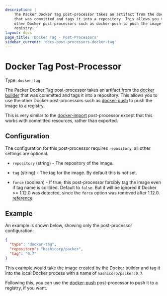 ```yaml
---
description: |
    The Packer Docker Tag post-processor takes an artifact from the docker builder
    that was committed and tags it into a repository. This allows you to use the
    other Docker post-processors such as docker-push to push the image to a
    registry.
layout: docs
page_title: 'Docker Tag - Post-Processors'
sidebar_current: 'docs-post-processors-docker-tag'
---
```


# Docker Tag Post-Processor

Type: `docker-tag`

The Packer Docker Tag post-processor takes an artifact from the [docker
builder](/docs/builders/docker.html) that was committed and tags it into a
repository. This allows you to use the other Docker post-processors such as
[docker-push](/docs/post-processors/docker-push.html) to push the image to a
registry.

This is very similar to the
[docker-import](/docs/post-processors/docker-import.html) post-processor except
that this works with committed resources, rather than exported.

## Configuration

The configuration for this post-processor requires `repository`, all other settings
are optional.

-   `repository` (string) - The repository of the image.

-   `tag` (string) - The tag for the image. By default this is not set.

-   `force` (boolean) - If true, this post-processor forcibly tag the image even
    if tag name is collided. Default to `false`.
    But it will be ignored if Docker &gt;= 1.12.0 was detected,
    since the `force` option was removed after 1.12.0. [reference](https://docs.docker.com/engine/deprecated/#/f-flag-on-docker-tag)

## Example

An example is shown below, showing only the post-processor configuration:

``` json
{
  "type": "docker-tag",
  "repository": "hashicorp/packer",
  "tag": "0.7"
}
```

This example would take the image created by the Docker builder and tag it into
the local Docker process with a name of `hashicorp/packer:0.7`.

Following this, you can use the
[docker-push](/docs/post-processors/docker-push.html) post-processor to push it
to a registry, if you want.
